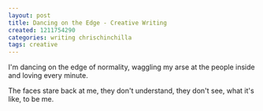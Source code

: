 ```yaml
---
layout: post
title: Dancing on the Edge - Creative Writing
created: 1211754290
categories: writing chrischinchilla
tags: creative
---
```


I'm dancing on the edge of normality, waggling my arse at the people inside and loving every minute.

The faces stare back at me, they don't understand, they don't see, what it's like, to be me.

